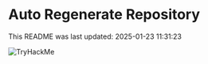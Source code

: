 # Auto Regenerate Repository

This README was last updated: 2025-01-23 11:31:23

 ![TryHackMe](https://tryhackme.com/badge/533634)